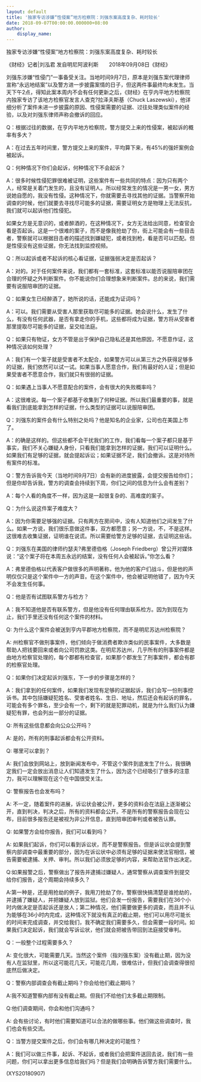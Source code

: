 ```yaml
---
layout: default
title: '独家专访涉嫌“性侵案”地方检察院：刘强东案高度复杂、耗时较长'
date: 2018-09-07T00:00:00.000000+08:00
author:
    display_name: 
---
```


独家专访涉嫌“性侵案”地方检察院：刘强东案高度复杂、耗时较长

《财经》记者|刘泓君 发自明尼阿波利斯　　2018年09月08日《财经》

刘强东涉嫌“性侵门”一事备受关注。当地时间9月7日，原本是刘强东案代理律师宣称“永远地结案”以及警方进一步披露案情的日子，但这两件事最终均未发生。当天下午2点，得知此案本周内不会有任何更新之后，《财经》在亨内平地方检察院内独家专访了该地方检察官发言人查克?拉泽夫斯基（Chuck Laszewski），他详细分析了案件未进一步披露的原因、性侵案需要的证据、过往处理类似案件的经验，以及对刘强东律师声称会撤诉的回应。

Q：根据过往的数据，在亨内平地方检察院，警方提交上来的性侵案，被起诉的概率有多大？

A：在过去五年时间里，警方提交上来的案件，平均算下来，有45%的强奸案例会被起诉。

Q：何种情况下你们会起诉，何种情况下不会起诉？

A：很多时候性侵犯罪很难被证明，这些案件有一些共同的特点：因为只有两个人，经常是关着门发生的，且没有证明人。所以经常发生的情况是一男一女，男方说她自愿的，我没有性侵。这种情况下，你就需要去寻找其他的证据。当警察开始调查的时候，他们就要去寻找尽可能多的证据，需要证明女方是物理上无法反抗，我们就可以起诉他们性侵犯。

如果女方是无意识的，或者醉酒的，在这种情况下，女方无法给出同意，检查官会看是否起诉。这是一个很难的案子，而不是像我抢劫了你，街上可能会有一些目击者，警察就可以根据目击者的描述找到嫌疑犯，或者找到枪，看是否可以匹配。但是性侵没有这些证据，你无法找到监控视频。

Q：所以起诉或者不起诉的核心看证据，证据强弱决定是否起诉？

A：对的。对于任何案件来说，我们都有一套标准，这套标准以能否说服陪审团在合理的怀疑之外判断案件。你不能说你们合理想象来判断案件。总的来说，我们需要有说服陪审团的证据。

Q：如果女生已经醉酒了，她所说的话，还能成为证词吗？

A：可以。我们需要从受害人那里获取尽可能多的证据。她会说什么，发生了什么，有没有任何武器，是否有拿走你的手机，这些都将成为证据，警方将从受害者那里提取尽可能多的证据，呈交给法庭。

Q：如果只有物证，女方不管是出于保护自己隐私还是其他原因，不愿意作证，这种情况该如何处理？

A：我们有一个案子就是受害者不太配合，如果警方可以从第三方之外获得足够多的证据，我们依然可以试一试。如果当事人愿意合作，我们有最好的人证；但是如果受害者不愿意合作，我们就只有很弱的证据。

Q：如果遇上当事人不愿意配合的案件，会有很大的失败概率吗？

A：这很难说。每一个案子都基于收集到了何种证据。所以我们最重要的事，就是看我们到底能拿到怎样的证据，什么类型的证据可以说服陪审团。

Q：刘强东的案件会有什么特别之处吗？他是知名的企业家，公司也在美国上市了。

A：的确是这样的。但这些都不会干扰我们的工作，我们看每一个案子都只是基于事实，我们不关心嫌疑人身份，只看我们能拿到怎样的证据，我们可以证明什么。如果我们有足够的证据，就会提起诉讼；如果证据不足，我们会撤诉。这是对待所有案件的标准。

Q：警方告诉我今天（当地时间9月7日）会有新的进度披露，会提交报告给你们；但是你却告诉我，警方的调查会持续到下周，你们之间的信息为什么会有差别？

A：每个人看的角度不一样，因为这是一起很复杂的、高难度的案子。

Q：为什么说这件案子难度大？

A：因为你需要足够强的证据。只有两方在房间中，没有人知道他们之间发生了什么。如果一方说，我们很乐意做这件事，双方都愿意；另一方说，不，不是这样。这很难去收集证据，证明谁在说谎。所以需要给警方足够的证据，去证明这些话。

Q：刘强东在美国的律师约瑟夫?弗里德伯格（Joseph Friedberg）曾公开对媒体说：“这个案子将在本周五永远的结案，没有任何人会被起诉。”你怎么看？

A：弗里德伯格以代表客户做很多的声明著称，他为他的客户们战斗，但是他的声明仅仅只是这个案件中一方的声音。在这个案件中，他会被证明他错了，因为今天不会发生任何事。

Q：他是否有试图联系警方与检方？

A：我不知道他是否有联系警方，但是他没有任何理由联系检方。因为到现在为止，我们手里还没有任何这个案件的材料。

Q: 为什么这个案件会被送到亨内平郡地方检察院，而不是明尼苏达州检察院？

A: 州检察官不做刑事案件，他们倾向于做消费者欺诈类似的民事案件，大多数是帮助人把钱要回来或者向公司罚款这类。在明尼苏达州，几乎所有的刑事案件都是由地方检察官处理的，每个郡都有检查官，如果那个郡发生了刑事案件，都会有郡的检察官处理。

Q：如果你们决定起诉刘强东，下一步的步骤是怎样的？

A：我们拿到的任何案件，如果我们发现有足够的证据起诉，我们会写一份刑事控诉书。其中包括嫌疑犯姓名、受害者姓名、生日、地址，然后还会有起诉的罪名，可能会有多个罪名，至少会有一个，剩下的就是犯罪动机，就是为什么我们认为嫌疑犯有罪，也会列出一部分的证据。

Q: 所有这些信息都会向公众公开吗？

A: 是的，所有的刑事起诉都会有公开资料。

Q: 哪里可以拿到？

A: 我们会放到网站上，放到新闻发布中，不管这个案件到底发生了什么，我很确定我们一定会放出消息让人们知道发生了什么，因为这个已经吸引了很多的注意力，我可以理解现在这个在中国很受关注。

Q: 警察报告也会发布吗？

A: 不一定，随着案件的进展，诉讼状会被公开，更多的资料会在法庭上逐渐被公开，直到判决，判决之后，所有的资料都会公开。不是所有的警察报告会现在公布，目前很多报告还是被视为非公开信息，直到陪审团审判或者被告认罪。

Q: 如果警方会给你报告，我们可以看到吗？

A: 如果我们起诉，你们可以看到诉讼状，而不是警察报告。但是诉讼状会提到警察内部调查中最重要的部分，因为在诉讼状中必须有足够的证据来使法官相信，被告需要被逮捕、关押、审判。所以我们必须放足够的内容，来帮助法官作出决定。

Q:如果报警之后，警察做出了报告并逮捕过嫌疑人，通常警察从调查案件到提交给你们报告，这个周期会持续多久？

A:第一种是，还是用抢劫的例子，我用刀抢劫了你，警察很快搞清楚是谁抢劫的，并逮捕了嫌疑人，并把嫌疑人放到监狱。他们会发一份报告，需要我们在36个小时内做决定是否起诉还是放人；第二种情况，他们需要做更多的调查，而且并不认为能够在36小时内完成，这种情况下就没有真正的截止期，他们可以用尽可能长的时间来完成调查，并交给我们，我不确定我们需要多久，但会需要一段时间。如果我们决定起诉，我们就会写诉讼状，他们就会把被告带回到法庭接受审判。

Q：一般整个过程需要多久？

A: 变化很大，可能需要几天。当然这个案件（指刘强东案）没有截止期，因为没有人在监狱里，所以这可能花几天，可能花几周，很难估计，但我们会调查得很彻底然后做决定。

Q：警察内部调查会有截止期吗？你会给他们截止期吗？

A:我不知道警察内部有没有截止期。但我们不给他们太多截止期限制。

Q:他们调查期间，你会和他们沟通吗？

A: 会有些讨论，有时他们需要知道可以合法的做哪些事。他们做这些调查时，我们也会有些交流。

Q：当警方提交案件之后，你们会有哪几种决定的可能性？

A：我们可以做三件事，起诉、不起诉，或者我们会把案件送回去说，我们有一些问题，你们可以拿出更多信息给我们吗？但是我们会明确告诉警方我们需要什么。

(XYS20180907)

